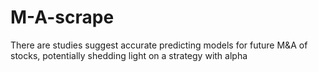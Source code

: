 # M-A-scrape
There are studies suggest accurate predicting models for future M&amp;A of stocks, potentially shedding light on a strategy with alpha
